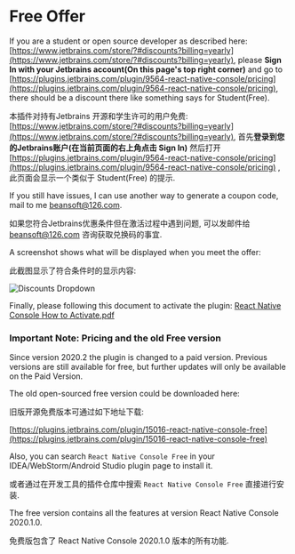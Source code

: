 # Free Offer

If you are a student or open source developer as described here: [https://www.jetbrains.com/store/?#discounts?billing=yearly](https://www.jetbrains.com/store/?#discounts?billing=yearly), please **Sign In with your Jetbrains account(On this page's top right corner)** and go to [https://plugins.jetbrains.com/plugin/9564-react-native-console/pricing](https://plugins.jetbrains.com/plugin/9564-react-native-console/pricing), there should be a discount there like something says for Student(Free).

本插件对持有Jetbrains 开源和学生许可的用户免费:[https://www.jetbrains.com/store/?#discounts?billing=yearly](https://www.jetbrains.com/store/?#discounts?billing=yearly), 首先**登录到您的Jetbrains账户(在当前页面的右上角点击 Sign In)** 然后打开 [https://plugins.jetbrains.com/plugin/9564-react-native-console/pricing](https://plugins.jetbrains.com/plugin/9564-react-native-console/pricing) , 此页面会显示一个类似于 Student(Free) 的提示.

If you still have issues, I can use another way to generate a coupon code, mail to me beansoft@126.com.

如果您符合Jetbrains优惠条件但在激活过程中遇到问题, 可以发邮件给 beansoft@126.com 咨询获取兑换码的事宜.

A screenshot shows what will be displayed when you meet the offer:

此截图显示了符合条件时的显示内容:

![Discounts Dropdown](discounts_dropdown.png "Discounts Dropdown")

Finally, please following this document to activate the plugin:
[React Native Console How to Activate.pdf](https://github.com/beansoft/react-native-console/blob/main/React%20Native%20Console%20How%20to%20Activate.pdf)

### Important Note: Pricing and the old Free version

Since version 2020.2 the plugin is changed to a paid version. Previous versions are still available for free, but further updates will only be available on the Paid Version.


The old open-sourced free version could be downloaded here:

旧版开源免费版本可通过如下地址下载:

[https://plugins.jetbrains.com/plugin/15016-react-native-console-free](https://plugins.jetbrains.com/plugin/15016-react-native-console-free)

Also, you can search  `React Native Console Free` in your IDEA/WebStorm/Android Studio plugin page to install it.

或者通过在开发工具的插件仓库中搜索 `React Native Console Free` 直接进行安装.

The free version contains all the features at version React Native Console 2020.1.0.

免费版包含了 React Native Console 2020.1.0 版本的所有功能.
